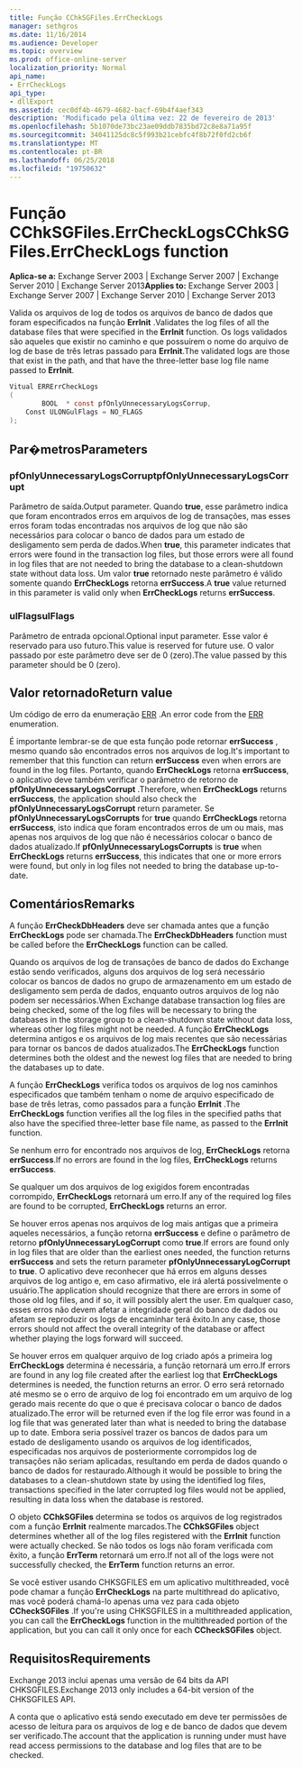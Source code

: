 ```yaml
---
title: Função CChkSGFiles.ErrCheckLogs
manager: sethgros
ms.date: 11/16/2014
ms.audience: Developer
ms.topic: overview
ms.prod: office-online-server
localization_priority: Normal
api_name:
- ErrCheckLogs
api_type:
- dllExport
ms.assetid: cec0df4b-4679-4682-bacf-69b4f4aef343
description: 'Modificado pela última vez: 22 de fevereiro de 2013'
ms.openlocfilehash: 5b1070de73bc23ae09ddb7835bd72c8e8a71a95f
ms.sourcegitcommit: 34041125dc8c5f993b21cebfc4f8b72f0fd2cb6f
ms.translationtype: MT
ms.contentlocale: pt-BR
ms.lasthandoff: 06/25/2018
ms.locfileid: "19750632"
---
```

# <a name="cchksgfileserrchecklogs-function"></a><span data-ttu-id="172a3-103">Função CChkSGFiles.ErrCheckLogs</span><span class="sxs-lookup"><span data-stu-id="172a3-103">CChkSGFiles.ErrCheckLogs function</span></span>

<span data-ttu-id="172a3-104">**Aplica-se a:** Exchange Server 2003 | Exchange Server 2007 | Exchange Server 2010 | Exchange Server 2013</span><span class="sxs-lookup"><span data-stu-id="172a3-104">**Applies to:** Exchange Server 2003 | Exchange Server 2007 | Exchange Server 2010 | Exchange Server 2013</span></span>
  
<span data-ttu-id="172a3-105">Valida os arquivos de log de todos os arquivos de banco de dados que foram especificados na função **ErrInit** .</span><span class="sxs-lookup"><span data-stu-id="172a3-105">Validates the log files of all the database files that were specified in the **ErrInit** function.</span></span> <span data-ttu-id="172a3-106">Os logs validados são aqueles que existir no caminho e que possuírem o nome do arquivo de log de base de três letras passado para **ErrInit**.</span><span class="sxs-lookup"><span data-stu-id="172a3-106">The validated logs are those that exist in the path, and that have the three-letter base log file name passed to **ErrInit**.</span></span>
  
```cs
Vitual ERRErrCheckLogs 
(
        BOOL  * const pfOnlyUnnecessaryLogsCorrup,
    Const ULONGulFlags = NO_FLAGS
);

```

## <a name="parameters"></a><span data-ttu-id="172a3-107">Par�metros</span><span class="sxs-lookup"><span data-stu-id="172a3-107">Parameters</span></span>

### <a name="pfonlyunnecessarylogscorrupt"></a><span data-ttu-id="172a3-108">pfOnlyUnnecessaryLogsCorrupt</span><span class="sxs-lookup"><span data-stu-id="172a3-108">pfOnlyUnnecessaryLogsCorrupt</span></span> 
  
<span data-ttu-id="172a3-109">Parâmetro de saída.</span><span class="sxs-lookup"><span data-stu-id="172a3-109">Output parameter.</span></span> <span data-ttu-id="172a3-110">Quando **true**, esse parâmetro indica que foram encontrados erros em arquivos de log de transações, mas esses erros foram todas encontradas nos arquivos de log que não são necessários para colocar o banco de dados para um estado de desligamento sem perda de dados.</span><span class="sxs-lookup"><span data-stu-id="172a3-110">When **true**, this parameter indicates that errors were found in the transaction log files, but those errors were all found in log files that are not needed to bring the database to a clean-shutdown state without data loss.</span></span> <span data-ttu-id="172a3-111">Um valor **true** retornado neste parâmetro é válido somente quando **ErrCheckLogs** retorna **errSuccess**.</span><span class="sxs-lookup"><span data-stu-id="172a3-111">A **true** value returned in this parameter is valid only when **ErrCheckLogs** returns **errSuccess**.</span></span> 
    
### <a name="ulflags"></a><span data-ttu-id="172a3-112">ulFlags</span><span class="sxs-lookup"><span data-stu-id="172a3-112">ulFlags</span></span>
  
<span data-ttu-id="172a3-113">Parâmetro de entrada opcional.</span><span class="sxs-lookup"><span data-stu-id="172a3-113">Optional input parameter.</span></span> <span data-ttu-id="172a3-114">Esse valor é reservado para uso futuro.</span><span class="sxs-lookup"><span data-stu-id="172a3-114">This value is reserved for future use.</span></span> <span data-ttu-id="172a3-115">O valor passado por este parâmetro deve ser de 0 (zero).</span><span class="sxs-lookup"><span data-stu-id="172a3-115">The value passed by this parameter should be 0 (zero).</span></span>
    
## <a name="return-value"></a><span data-ttu-id="172a3-116">Valor retornado</span><span class="sxs-lookup"><span data-stu-id="172a3-116">Return value</span></span>

<span data-ttu-id="172a3-117">Um código de erro da enumeração [ERR](cchksgfiles-err-enumeration.md) .</span><span class="sxs-lookup"><span data-stu-id="172a3-117">An error code from the [ERR](cchksgfiles-err-enumeration.md) enumeration.</span></span> 
  
<span data-ttu-id="172a3-118">É importante lembrar-se de que esta função pode retornar **errSuccess** , mesmo quando são encontrados erros nos arquivos de log.</span><span class="sxs-lookup"><span data-stu-id="172a3-118">It's important to remember that this function can return **errSuccess** even when errors are found in the log files.</span></span> <span data-ttu-id="172a3-119">Portanto, quando **ErrCheckLogs** retorna **errSuccess**, o aplicativo deve também verificar o parâmetro de retorno de **pfOnlyUnnecessaryLogsCorrupt** .</span><span class="sxs-lookup"><span data-stu-id="172a3-119">Therefore, when **ErrCheckLogs** returns **errSuccess**, the application should also check the  **pfOnlyUnnecessaryLogsCorrupt** return parameter.</span></span> <span data-ttu-id="172a3-120">Se **pfOnlyUnnecessaryLogsCorrupts** for **true** quando **ErrCheckLogs** retorna **errSuccess**, isto indica que foram encontrados erros de um ou mais, mas apenas nos arquivos de log que não é necessários colocar o banco de dados atualizado.</span><span class="sxs-lookup"><span data-stu-id="172a3-120">If **pfOnlyUnnecessaryLogsCorrupts** is **true** when **ErrCheckLogs** returns **errSuccess**, this indicates that one or more errors were found, but only in log files not needed to bring the database up-to-date.</span></span>
  
## <a name="remarks"></a><span data-ttu-id="172a3-121">Comentários</span><span class="sxs-lookup"><span data-stu-id="172a3-121">Remarks</span></span>

<span data-ttu-id="172a3-122">A função **ErrCheckDbHeaders** deve ser chamada antes que a função **ErrCheckLogs** pode ser chamada.</span><span class="sxs-lookup"><span data-stu-id="172a3-122">The **ErrCheckDbHeaders** function must be called before the **ErrCheckLogs** function can be called.</span></span> 
  
<span data-ttu-id="172a3-123">Quando os arquivos de log de transações de banco de dados do Exchange estão sendo verificados, alguns dos arquivos de log será necessário colocar os bancos de dados no grupo de armazenamento em um estado de desligamento sem perda de dados, enquanto outros arquivos de log não podem ser necessários.</span><span class="sxs-lookup"><span data-stu-id="172a3-123">When Exchange database transaction log files are being checked, some of the log files will be necessary to bring the databases in the storage group to a clean-shutdown state without data loss, whereas other log files might not be needed.</span></span> <span data-ttu-id="172a3-124">A função **ErrCheckLogs** determina antigos e os arquivos de log mais recentes que são necessárias para tornar os bancos de dados atualizados.</span><span class="sxs-lookup"><span data-stu-id="172a3-124">The **ErrCheckLogs** function determines both the oldest and the newest log files that are needed to bring the databases up to date.</span></span> 
  
<span data-ttu-id="172a3-125">A função **ErrCheckLogs** verifica todos os arquivos de log nos caminhos especificados que também tenham o nome de arquivo especificado de base de três letras, como passados para a função **ErrInit** .</span><span class="sxs-lookup"><span data-stu-id="172a3-125">The **ErrCheckLogs** function verifies all the log files in the specified paths that also have the specified three-letter base file name, as passed to the **ErrInit** function.</span></span> 
  
<span data-ttu-id="172a3-126">Se nenhum erro for encontrado nos arquivos de log, **ErrCheckLogs** retorna **errSuccess**.</span><span class="sxs-lookup"><span data-stu-id="172a3-126">If no errors are found in the log files, **ErrCheckLogs** returns **errSuccess**.</span></span> 
  
<span data-ttu-id="172a3-127">Se qualquer um dos arquivos de log exigidos forem encontradas corrompido, **ErrCheckLogs** retornará um erro.</span><span class="sxs-lookup"><span data-stu-id="172a3-127">If any of the required log files are found to be corrupted, **ErrCheckLogs** returns an error.</span></span> 
  
<span data-ttu-id="172a3-128">Se houver erros apenas nos arquivos de log mais antigas que a primeira aqueles necessários, a função retorna **errSuccess** e define o parâmetro de retorno **pfOnlyUnnecessaryLogCorrupt** como **true**.</span><span class="sxs-lookup"><span data-stu-id="172a3-128">If errors are found only in log files that are older than the earliest ones needed, the function returns **errSuccess** and sets the return parameter **pfOnlyUnnecessaryLogCorrupt** to **true**.</span></span> <span data-ttu-id="172a3-129">O aplicativo deve reconhecer que há erros em alguns desses arquivos de log antigo e, em caso afirmativo, ele irá alertá possivelmente o usuário.</span><span class="sxs-lookup"><span data-stu-id="172a3-129">The application should recognize that there are errors in some of those old log files, and if so, it will possibly alert the user.</span></span> <span data-ttu-id="172a3-130">Em qualquer caso, esses erros não devem afetar a integridade geral do banco de dados ou afetam se reproduzir os logs de encaminhar terá êxito.</span><span class="sxs-lookup"><span data-stu-id="172a3-130">In any case, those errors should not affect the overall integrity of the database or affect whether playing the logs forward will succeed.</span></span>
  
<span data-ttu-id="172a3-131">Se houver erros em qualquer arquivo de log criado após a primeira log **ErrCheckLogs** determina é necessária, a função retornará um erro.</span><span class="sxs-lookup"><span data-stu-id="172a3-131">If errors are found in any log file created after the earliest log that **ErrCheckLogs** determines is needed, the function returns an error.</span></span> <span data-ttu-id="172a3-132">O erro será retornado até mesmo se o erro de arquivo de log foi encontrado em um arquivo de log gerado mais recente do que o que é precisava colocar o banco de dados atualizado.</span><span class="sxs-lookup"><span data-stu-id="172a3-132">The error will be returned even if the log file error was found in a log file that was generated later than what is needed to bring the database up to date.</span></span> <span data-ttu-id="172a3-133">Embora seria possível trazer os bancos de dados para um estado de desligamento usando os arquivos de log identificados, especificadas nos arquivos de posteriormente corrompidos log de transações não seriam aplicadas, resultando em perda de dados quando o banco de dados for restaurado.</span><span class="sxs-lookup"><span data-stu-id="172a3-133">Although it would be possible to bring the databases to a clean-shutdown state by using the identified log files, transactions specified in the later corrupted log files would not be applied, resulting in data loss when the database is restored.</span></span> 
  
<span data-ttu-id="172a3-134">O objeto **CChkSGFiles** determina se todos os arquivos de log registrados com a função **ErrInit** realmente marcados.</span><span class="sxs-lookup"><span data-stu-id="172a3-134">The **CChkSGFiles** object determines whether all of the log files registered with the **ErrInit** function were actually checked.</span></span> <span data-ttu-id="172a3-135">Se não todos os logs não foram verificada com êxito, a função **ErrTerm** retornará um erro.</span><span class="sxs-lookup"><span data-stu-id="172a3-135">If not all of the logs were not successfully checked, the **ErrTerm** function returns an error.</span></span> 
  
<span data-ttu-id="172a3-136">Se você estiver usando CHKSGFILES em um aplicativo multithreaded, você pode chamar a função **ErrCheckLogs** na parte multithread do aplicativo, mas você poderá chamá-lo apenas uma vez para cada objeto **CCheckSGFiles** .</span><span class="sxs-lookup"><span data-stu-id="172a3-136">If you're using CHKSGFILES in a multithreaded application, you can call the **ErrCheckLogs** function in the multithreaded portion of the application, but you can call it only once for each **CCheckSGFiles** object.</span></span> 
  
## <a name="requirements"></a><span data-ttu-id="172a3-137">Requisitos</span><span class="sxs-lookup"><span data-stu-id="172a3-137">Requirements</span></span>

<span data-ttu-id="172a3-138">Exchange 2013 inclui apenas uma versão de 64 bits da API CHKSGFILES.</span><span class="sxs-lookup"><span data-stu-id="172a3-138">Exchange 2013 only includes a 64-bit version of the CHKSGFILES API.</span></span>
  
<span data-ttu-id="172a3-139">A conta que o aplicativo está sendo executado em deve ter permissões de acesso de leitura para os arquivos de log e de banco de dados que devem ser verificado.</span><span class="sxs-lookup"><span data-stu-id="172a3-139">The account that the application is running under must have read access permissions to the database and log files that are to be checked.</span></span>
  

